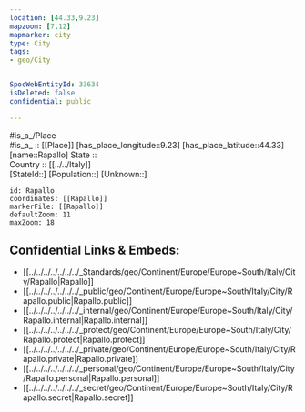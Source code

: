 ```yaml
---
location: [44.33,9.23] 
mapzoom: [7,12] 
mapmarker: city 
type: City
tags:
- geo/City


SpocWebEntityId: 33634
isDeleted: false
confidential: public

---
```

#is_a_/Place  
#is_a_ :: [[Place]] 
[has_place_longitude::9.23] 
[has_place_latitude::44.33] 
[name::Rapallo] 
State ::  
Country :: [[../../Italy]]  
[StateId::] 
[Population::] 
[Unknown::] 


```leaflet
id: Rapallo
coordinates: [[Rapallo]] 
markerFile: [[Rapallo]] 
defaultZoom: 11 
maxZoom: 18
```


## Confidential Links & Embeds: 
- [[../../../../../../../_Standards/geo/Continent/Europe/Europe~South/Italy/City/Rapallo|Rapallo]] 
- [[../../../../../../../_public/geo/Continent/Europe/Europe~South/Italy/City/Rapallo.public|Rapallo.public]] 
- [[../../../../../../../_internal/geo/Continent/Europe/Europe~South/Italy/City/Rapallo.internal|Rapallo.internal]] 
- [[../../../../../../../_protect/geo/Continent/Europe/Europe~South/Italy/City/Rapallo.protect|Rapallo.protect]] 
- [[../../../../../../../_private/geo/Continent/Europe/Europe~South/Italy/City/Rapallo.private|Rapallo.private]] 
- [[../../../../../../../_personal/geo/Continent/Europe/Europe~South/Italy/City/Rapallo.personal|Rapallo.personal]] 
- [[../../../../../../../_secret/geo/Continent/Europe/Europe~South/Italy/City/Rapallo.secret|Rapallo.secret]] 
